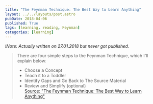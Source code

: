 ```yaml
---
title: "The Feynman Technique: The Best Way to Learn Anything"
layout: ../../layouts/post.astro
pubDate: 2018-04-06
published: True
tags: [learning, reading, Feynman]
categories: [learning]
---
```


_!Note: Actually written on 27.01.2018 but never got published._

> There are four simple steps to the Feynman Technique, which I'll explain below:
>
> - Choose a Concept
> - Teach it to a Toddler
> - Identify Gaps and Go Back to The Source Material
> - Review and Simplify (optional)  
>   [Source: "The Feynman Technique: The Best Way to Learn Anything"](https://www.fs.blog/2012/04/learn-anything-faster-with-the-feynman-technique/)
